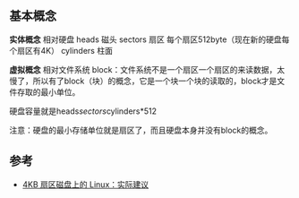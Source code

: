 
## 基本概念
**实体概念** 相对硬盘
heads  磁头
sectors  扇区  每个扇区512byte（现在新的硬盘每个扇区有4K）
cylinders  柱面

**虚拟概念** 相对文件系统
block：文件系统不是一个扇区一个扇区的来读数据，太慢了，所以有了block（块）的概念，它是一个块一个块的读取的，block才是文件存取的最小单位。

硬盘容量就是heads*sectors*cylinders*512


注意：硬盘的最小存储单位就是扇区了，而且硬盘本身并没有block的概念。



## 参考
- [4KB 扇区磁盘上的 Linux：实际建议](https://www.ibm.com/developerworks/cn/linux/l-4kb-sector-disks/index.html)
